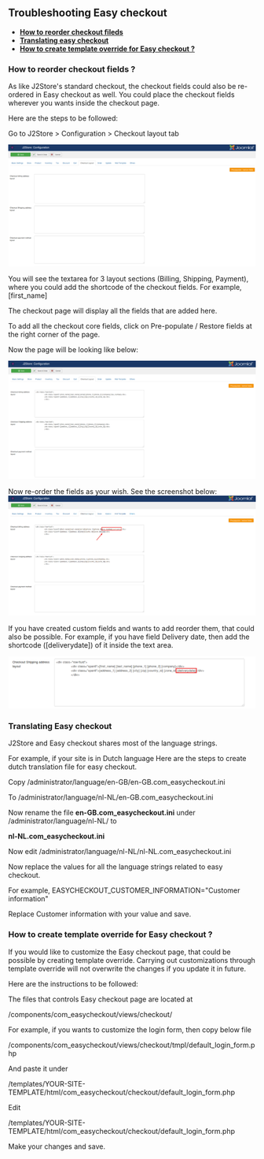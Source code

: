 ## Troubleshooting Easy checkout

* **[How to reorder checkout fileds](#reorder)**
* **[Translating easy checkout](#translation)**
* **[How to create template override for Easy checkout ?](#template-override)**

<a name="reorder"></a>
### How to reorder checkout fields ?

As like J2Store's standard checkout, the checkout fields could also be re-ordered in Easy checkout as well. You could place the checkout fields wherever you wants inside the checkout page.

Here are the steps to be followed:

Go to J2Store > Configuration > Checkout layout tab

![](./assets/images/easycheckout-field-order-1.png)

You will see the textarea for 3 layout sections (Billing, Shipping, Payment), where you could add the shortcode of the checkout fields.
For example, [first_name]

The checkout page will display all the fields that are added here.

To add all the checkout core fields, click on Pre-populate / Restore fields at the right corner of the page.

Now the page will be looking like below:

![](./assets/images/easycheckout-field-order-2.png)

Now re-order the fields as your wish. See the screenshot below:
![](./assets/images/easycheckout-field-order-3.png)

If you have created custom fields and wants to add reorder them, that could also be possible.
For example, if you have field Delivery date, then add the shortcode ([deliverydate]) of it inside the text area.

![](./assets/images/easycheckout-field-order-4.png)

<a name="translation"></a>
### Translating Easy checkout

J2Store and Easy checkout shares most of the language strings. 

For example, if your site is in Dutch language
Here are the steps to create dutch translation file for easy checkout.

Copy 
/administrator/language/en-GB/en-GB.com_easycheckout.ini

To
/administrator/language/nl-NL/en-GB.com_easycheckout.ini

Now rename the file **en-GB.com_easycheckout.ini** under /administrator/language/nl-NL/ to

**nl-NL.com_easycheckout.ini**

Now edit
/administrator/language/nl-NL/nl-NL.com_easycheckout.ini

Now replace the values for all the language strings related to easy checkout.

For example,
EASYCHECKOUT_CUSTOMER_INFORMATION="Customer information"

Replace Customer information with your value and save.

<a name="template-override"></a>
### How to create template override for Easy checkout ?

If you would like to customize the Easy checkout page, that could be possible by creating template override. Carrying out customizations through template override will not overwrite the changes if you update it in future.

Here are the instructions to be followed:

The files that controls Easy checkout page are located at

/components/com_easycheckout/views/checkout/

For example, if you wants to customize the login form, then copy below file

/components/com_easycheckout/views/checkout/tmpl/default_login_form.php

And paste it under

/templates/YOUR-SITE-TEMPLATE/html/com_easycheckout/checkout/default_login_form.php

Edit

/templates/YOUR-SITE-TEMPLATE/html/com_easycheckout/checkout/default_login_form.php

Make your changes and save.